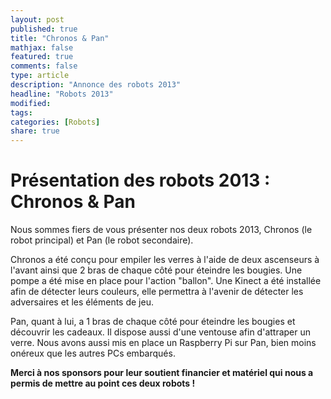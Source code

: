```yaml
---
layout: post
published: true
title: "Chronos & Pan"
mathjax: false
featured: true
comments: false
type: article
description: "Annonce des robots 2013"
headline: "Robots 2013"
modified:
tags: 
categories: [Robots]
share: true
---
```


# Présentation des robots 2013 : Chronos & Pan

Nous sommes fiers de vous présenter nos deux robots 2013, Chronos (le robot principal) et Pan (le robot secondaire).

Chronos a été conçu pour empiler les verres à l'aide de deux ascenseurs à l'avant ainsi que 2 bras de chaque côté pour éteindre les bougies. Une pompe a été mise en place pour l'action "ballon". Une Kinect a été installée afin de détecter leurs couleurs, elle permettra à l'avenir de détecter les adversaires et les éléments de jeu.

Pan, quant à lui, a 1 bras de chaque côté pour éteindre les bougies et découvrir les cadeaux. Il dispose aussi d'une ventouse afin d'attraper un verre. Nous avons aussi mis en place un Raspberry Pi sur Pan, bien moins onéreux que les autres PCs embarqués.

**Merci à nos sponsors pour leur soutient financier et matériel qui nous a permis de mettre au point ces deux robots !**
